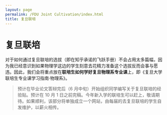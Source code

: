 ```yaml
---
layout: page
permalink: /FDU Joint Cultivation/index.html
title: 复旦联培
---
```

# 复旦联培



对于如何通过复旦联培的选拔（即在知乎承诺的飞跃手册）不会占用太多篇幅，因为我已经意识到如果物理学这边的学生刻意去花精力准备这个选拔反而会事与愿违。因此，我们会将重点放在**联培生如何学好复旦物理系专业课**上，即《复旦大学联培生专业课学习指南·物理系》。<br>
>预计在毕业论文答辩完后（6 月中旬）开始组织同学编写关于复旦联培的经验贴。预计在 10 月 1 日之前完稿。今年新入学的联培生可以赶上，敬请期待。如果顺利，该部分将单独成立一个网站，由每届的去复旦联培的学生自发维护，以薪火相传。
